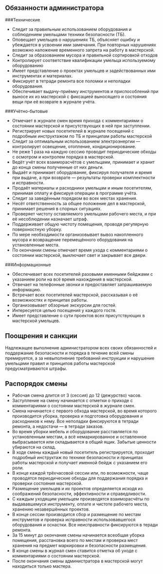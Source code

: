 Обязанности администратора
-----###Технические
- Следит за правильным использованием оборудования и соблюдением умельцами техники безопасности (ТБ).- Оповещает умельцев о нарушениях ТБ, объясняет ошибку и убеждается в усвоении ими замечания. При повторных нарушениях возможно наложение временного запрета на работу в мастерской.- Следит за образованием мусора и правильной сортировкой отходов- Контролирует соответствие квалификации умельца используемому оборудованию- Имеет представление о проектах умельцев и задействованных ими инструментах и материалах.- Фиксирует в тетради ремонта все поломки и неполадки оборудования.- Обеспечивает выдачу-приёмку инструментов и приспособлений при выносе их из мастерской с фиксацией выносящего и состояния вещи при её возврате в журнале учёта.###Учётно-бытовые- Отмечает в журнале смен время прихода с комментариями о состоянии мастерской и присутствующих в ней при заступлении.- Регистрирует новых посетителей в журнале посещений с подробным инструктажом по ТБ и принципам работы мастерской- Следит за оптимальным использованием электроэнергии — контролирует освещение, отопление, кондиционирование.- Не реже 1 раза на каждую сессию проводит периодические обходы с осмотром и контролем порядка в мастерской. - Ведёт учёт всех взаиморасчётов с умельцами, принимает и хранит до конца смены полученные от них деньги.- Выдаёт и принимает оборудование, фиксируя получателя и время при выдаче, а при возврате — результаты проверки комплектности и исправности.- Продаёт материалы и расходники умельцам и иным посетителям, принимая оплату и фиксируя операции в программе учёта.- Следит за заведённым порядком во всех местах хранения.- Несёт ответственность за общее положение дел в мастерской, принимает решения в спорных ситуациях.- Проверяет чистоту оставляемого умельцами рабочего места, и при её несоблюдении назначает штраф. - Поддерживает общую чистоту помещения, проводя регулярную поверхностную уборку.- По мере необходимости организовывает вывоз накопленного мусора и возвращение перемещённого оборудования на установленные места. - По окончании смены отмечает время ухода с комментариями о состоянии мастерской, выключает свет и закрывает все двери. ###Информационные- Обеспечивает всех посетителей разовыми именными бейджами с указанием роли на всё время нахождения в мастерской.- Отвечает на телефонные звонки и предоставляет запрашиваемую информацию.- Встречает всех посетителей мастерской, рассказывая о её возможностях и принципах работы. - Организовывает обзорные экскурсии для гостей.- Интересуется целью посещения у каждого гостя.- Имеет представление о сути проектов всех присутствующих в мастерской умельцев. Поощрения и санкции-----Надлежащее выполнение администратором всех своих обязанностей и поддержание безопасности и порядка в течение всей смены премируется, а за невыполнение требований инструкции и нарушение умельцами правил и принципов работы мастерской предусматриваются штрафы.Распорядок смены
------- Рабочая смена длится от 3 (сессия) до 12 (дежурство) часов.- Заступление на смену начинается с отметки о приходе с комментариями о состоянии мастерской в журнале смен.	- Смена начинается с первого обхода мастерской, во время которого производится уборка, проверка и подготовка оборудования и расходников к нему. Все неполадки фиксируются в тетради ремонта, а недостачи — в тетради заказов.- Во время уборки мебель и оборудование расставляется по установленным местам, а всё немаркированное и оставленное выбрасывается или складывается в общий ящик. Забытые ценности убираются на склад.- В ходе смены каждый новый посетитель регистрируется, проходит подробный инструктаж по технике безопасности и принципах работы мастерской и получает именной бейдж с указанием его роли.- В конце каждой трёхчасовой сессии или, по возможности, чаще проводятся периодические обходы для поддержания порядка и проверки состояния мастерской.- Размещение умельцев и их проектов определяется исходя из соображений безопасности, эффективности и справедливости.- С каждым уходящим умельцем производятся взаиморасчёты по выдававшемуся инструменту, оплате и чистоте рабочего места, хранению незавершённых проектов.- В конце сессии производится сбор и размещение по местам инструметов и проверка исправности использовавшегося оборудования и оснастки. Все неисправности фиксируются в теради ремонта.- За 15 минут до окончания смены начинается всеобщая уборка помещения, расстановка всего по местам и проверка мест хранения на предмет маркировки и безопасности размещения.- В конце смены в журнал смен ставится отметка об уходе с комментариями о состоянии мастерской.- После окончания смены администратора в мастерской могут находиться только мастера.